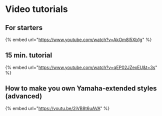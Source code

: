 # Video tutorials

## For starters

{% embed url="https://www.youtube.com/watch?v=AkOm8l5Xb1g" %}

&#x20;

## 15 min. tutorial

{% embed url="https://www.youtube.com/watch?v=qEP02JZexEU&t=3s" %}



## How to make you own Yamaha-extended styles (advanced)

{% embed url="https://youtu.be/2iVB8t6uAVA" %}



